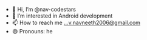 - 👋 Hi, I’m @nav-codestars
- 👀 I’m interested in Android development
- 📫 How to reach me ...v.navneeth2006@gmail.com
- 😄 Pronouns: he

<!---
nav-codestars/nav-codestars is a ✨ special ✨ repository because its `README.md` (this file) appears on your GitHub profile.
You can click the Preview link to take a look at your changes.
--->
